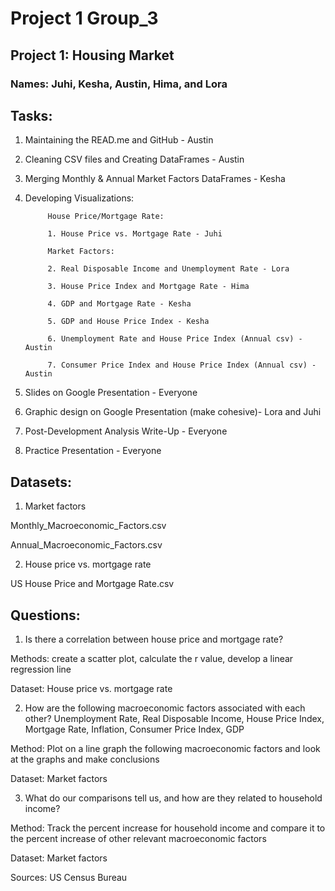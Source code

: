 # Project 1 Group_3
## Project 1: Housing Market

### Names: Juhi, Kesha, Austin, Hima, and Lora

## Tasks:

1. Maintaining the READ.me and GitHub - Austin

2. Cleaning CSV files and Creating DataFrames - Austin

3. Merging Monthly & Annual Market Factors DataFrames - Kesha

4. Developing Visualizations:

            House Price/Mortgage Rate:

            1. House Price vs. Mortgage Rate - Juhi

            Market Factors:

            2. Real Disposable Income and Unemployment Rate - Lora

            3. House Price Index and Mortgage Rate - Hima

            4. GDP and Mortgage Rate - Kesha

            5. GDP and House Price Index - Kesha

            6. Unemployment Rate and House Price Index (Annual csv) - Austin

            7. Consumer Price Index and House Price Index (Annual csv) - Austin

5. Slides on Google Presentation - Everyone

6. Graphic design on Google Presentation (make cohesive)- Lora and Juhi

7. Post-Development Analysis Write-Up - Everyone

8. Practice Presentation - Everyone

## Datasets:

1. Market factors

Monthly_Macroeconomic_Factors.csv

Annual_Macroeconomic_Factors.csv

2. House price vs. mortgage rate

US House Price and Mortgage Rate.csv

## Questions:

1. Is there a correlation between house price and mortgage rate?

Methods: create a scatter plot, calculate the r value, develop a linear regression line

Dataset: House price vs. mortgage rate

2. How are the following macroeconomic factors associated with each other? 
Unemployment Rate, Real Disposable Income, House Price Index, Mortgage Rate, Inflation, Consumer Price Index, GDP

Method: Plot on a line graph the following macroeconomic factors and look at the graphs and make conclusions

Dataset: Market factors 

3. What do our comparisons tell us, and how are they related to household income?

Method: Track the percent increase for household income and compare it to the percent increase of other relevant macroeconomic factors

Dataset: Market factors

Sources: US Census Bureau

